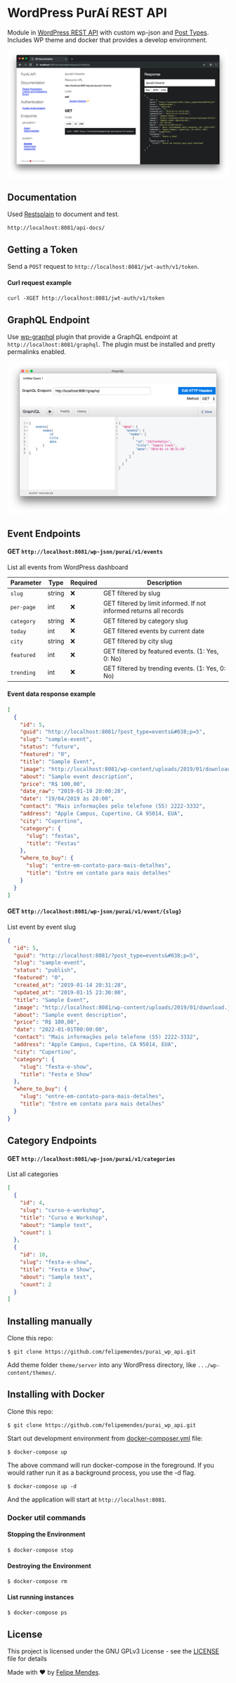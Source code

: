 # WordPress PurAí REST API
Module in [WordPress REST API](https://developer.wordpress.org/rest-api/) with custom wp-json and [Post Types](https://codex.wordpress.org/Post_Types). Includes WP theme and docker that provides a develop environment.

![WordPress](/screenshots/wordpress.png "WordPress")

## Documentation
Used [Restsplain](https://github.com/humanmade/Restsplain) to document and test.
```
http://localhost:8081/api-docs/
```

## Getting a Token

Send a `POST` request to `http://localhost:8081/jwt-auth/v1/token`. 

#### Curl request example
```
curl -XGET http://localhost:8081/jwt-auth/v1/token
```

## GraphQL Endpoint

Use [wp-graphql](https://github.com/wp-graphql/wp-graphql) plugin that provide a GraphQL endpoint at `http://localhost:8081/graphql`. The plugin must be installed and pretty permalinks enabled.

![GraphQL](/screenshots/graphql.png "GraphQL")

## Event Endpoints

#### GET `http://localhost:8081/wp-json/purai/v1/events`
List all events from WordPress dashboard

| Parameter | Type | Required | Description
| --------- | ---- | -------- | ----------- |
| `slug` | string | :x: | GET filtered by slug |
| `per-page` | int | :x: | GET filtered by limit informed. If not informed returns all records |
| `category` | string | :x: | GET filtered by category slug |
| `today` | int | :x: | GET filtered events by current date |
| `city` | string | :x: | GET filtered by city slug |
| `featured` | int | :x: | GET filtered by featured events. (1: Yes, 0: No) |
| `trending` | int | :x: | GET filtered by trending events. (1: Yes, 0: No) |

#### Event data response example
```json
[
  {
    "id": 5,
    "guid": "http://localhost:8081/?post_type=events&#038;p=5",
    "slug": "sample-event",
    "status": "future",
    "featured": "0",
    "title": "Sample Event",
    "image": "http://localhost:8081/wp-content/uploads/2019/01/download.jpeg",
    "about": "Sample event description",
    "price": "R$ 100,00",
    "date_raw": "2019-01-19 20:00:28",
    "date": "19/04/2019 às 20:00",
    "contact": "Mais informações pelo telefone (55) 2222-3332",
    "address": "Apple Campus, Cupertino, CA 95014, EUA",
    "city": "Cupertino",
    "category": {
      "slug": "festas",
      "title": "Festas"
    },
    "where_to_buy": {
      "slug": "entre-em-contato-para-mais-detalhes",
      "title": "Entre em contato para mais detalhes"
    }
  }
]
```

#### GET `http://localhost:8081/wp-json/purai/v1/event/{slug}`
List event by event slug

```json
{
  "id": 5,
  "guid": "http://localhost:8081/?post_type=events&#038;p=5",
  "slug": "sample-event",
  "status": "publish",
  "featured": "0",
  "created_at": "2019-01-14 20:31:28",
  "updated_at": "2019-01-15 23:30:00",
  "title": "Sample Event",
  "image": "http://localhost:8081/wp-content/uploads/2019/01/download.jpeg",
  "about": "Sample event description",
  "price": "R$ 100,00",
  "date": "2022-01-01T00:00:00",
  "contact": "Mais informações pelo telefone (55) 2222-3332",
  "address": "Apple Campus, Cupertino, CA 95014, EUA",
  "city": "Cupertino",
  "category": {
    "slug": "festa-e-show",
    "title": "Festa e Show"
  },
  "where_to_buy": {
    "slug": "entre-em-contato-para-mais-detalhes",
    "title": "Entre em contato para mais detalhes"
  }
}
```

## Category Endpoints

#### GET `http://localhost:8081/wp-json/purai/v1/categories`
List all categories

```json
[
  {
    "id": 4,
    "slug": "curso-e-workshop",
    "title": "Curso e Workshop",
    "about": "Sample text",
    "count": 1
  },
  {
    "id": 10,
    "slug": "festa-e-show",
    "title": "Festa e Show",
    "about": "Sample text",
    "count": 2
  }
]
```

## Installing manually

Clone this repo:
```
$ git clone https://github.com/felipemendes/purai_wp_api.git
```

Add theme folder `theme/server` into any WordPress directory, like `.../wp-content/themes/`.

## Installing with Docker

Clone this repo:
```
$ git clone https://github.com/felipemendes/purai_wp_api.git
```

Start out development environment from [docker-composer.yml](./docker-compose.yml) file:

```
$ docker-compose up
```

The above command will run docker-compose in the foreground. If you would rather run it as a background process, you use the -d flag.

```
$ docker-compose up -d
```

And the application will start at `http://localhost:8081`.

### Docker util commands

#### Stopping the Environment
```
$ docker-compose stop
```

#### Destroying the Environment
```
$ docker-compose rm
```

#### List running instances
```
$ docker-compose ps
```

## License
This project is licensed under the GNU GPLv3 License - see the [LICENSE](LICENSE) file for details

Made with :heart: by [Felipe Mendes](https://github.com/felipemendes).